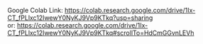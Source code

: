 Google Colab Link: https://colab.research.google.com/drive/1Ix-CT_fPLlxc12IwewY0NyKJ9Vp9KTkq?usp=sharing
<br/>or: https://colab.research.google.com/drive/1Ix-CT_fPLlxc12IwewY0NyKJ9Vp9KTkq#scrollTo=HdCmGGvnLEVh
